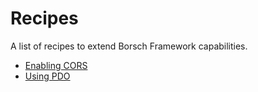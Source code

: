 # Recipes

A list of recipes to extend Borsch Framework capabilities.

* [Enabling CORS](/recipes/enabling-cors)
* [Using PDO](/recipes/using-pdo)